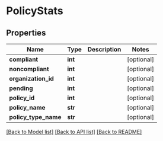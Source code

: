 # PolicyStats

## Properties
Name | Type | Description | Notes
------------ | ------------- | ------------- | -------------
**compliant** | **int** |  | [optional] 
**noncompliant** | **int** |  | [optional] 
**organization_id** | **int** |  | [optional] 
**pending** | **int** |  | [optional] 
**policy_id** | **int** |  | [optional] 
**policy_name** | **str** |  | [optional] 
**policy_type_name** | **str** |  | [optional] 

[[Back to Model list]](./README.md#documentation-for-models) [[Back to API list]](../README.md#documentation-for-api-endpoints) [[Back to README]](../README.md)

